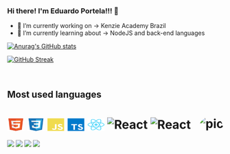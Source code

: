 ### Hi there! I'm Eduardo Portela!!! 👋

- 🔭 I’m currently working on -> Kenzie Academy Brazil
- 🌱 I’m currently learning about -> NodeJS and back-end languages

[![Anurag's GitHub stats](https://github-readme-stats.vercel.app/api?username=eduardo-portela&include_all_commits=false&show_icons=true&count_private=true&theme=dracula)](https://github.com/anuraghazra/github-readme-stats)

  [![GitHub Streak](https://streak-stats.demolab.com/?user=Eduardo-Portela&theme=dark)](https://git.io/streak-stats)

<div style="display: inline_block"><br>
   <h2> Most used languages<h1>
  <img align="center" alt="HTML" height="30" width="40" src="https://raw.githubusercontent.com/devicons/devicon/master/icons/html5/html5-original.svg">
  <img align="center" alt="CSS" height="30" width="40" src="https://raw.githubusercontent.com/devicons/devicon/master/icons/css3/css3-original.svg">
  <img align="center" alt="Js" height="30" width="40" src="https://raw.githubusercontent.com/devicons/devicon/master/icons/javascript/javascript-plain.svg">
  <img align="center" alt="Ts" height="30" width="40" src="https://raw.githubusercontent.com/devicons/devicon/master/icons/typescript/typescript-plain.svg">
  <img align="center" alt="React" height="30" width="40" src="https://raw.githubusercontent.com/devicons/devicon/master/icons/react/react-original.svg">
  <img align="center" alt="React" height="60" width="70" src="https://cdn.jsdelivr.net/gh/devicons/devicon/icons/nodejs/nodejs-original-wordmark.svg" />
  <img align="center" alt="React" height="40" width="50" src="https://cdn.jsdelivr.net/gh/devicons/devicon/icons/postgresql/postgresql-original-wordmark.svg" />
  <img align="right" alt="pic" height="100" style="border-radius:50px;" src="https://www.fabiosilvalima.net/wp-content/uploads/2017/04/fabiosilvalima-macaco.gif">
</div>
      


<div> 
  <a href="https://www.instagram.com/eduardo_juniorpg/" target="_blank"><img src="https://img.shields.io/badge/-Instagram-%23E4405F?style=for-the-badge&logo=instagram&logoColor=white" target="_blank"></a>
    <a href="http://wa.me/5581993556281" target="_blank"><img src="https://img.shields.io/badge/WhatsApp-25D366?style=for-the-badge&logo=whatsapp&logoColor=white" target="_blank"></a>
  <a href = "https://mail.google.com/mail/u/0/#inbox"><img src="https://img.shields.io/badge/Gmail-D14836?style=for-the-badge&logo=gmail&logoColor=white" target="_blank"></a>
  <a href="https://www.linkedin.com/in/eduardo-portela-aa9609241/" target="_blank"><img src="https://img.shields.io/badge/-LinkedIn-%230077B5?style=for-the-badge&logo=linkedin&logoColor=white" target="_blank"></a> 
  
</div>
